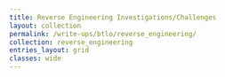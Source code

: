 ```yaml
---
title: Reverse Engineering Investigations/Challenges
layout: collection
permalink: /write-ups/btlo/reverse_engineering/
collection: reverse_engineering
entries_layout: grid
classes: wide
---
```


